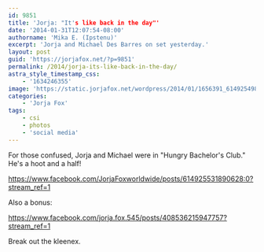 ```yaml
---
id: 9851
title: 'Jorja: "It's like back in the day"'
date: '2014-01-31T12:07:54-08:00'
authorname: 'Mika E. (Ipstenu)'
excerpt: 'Jorja and Michael Des Barres on set yesterday.'
layout: post
guid: 'https://jorjafox.net/?p=9851'
permalink: /2014/jorja-its-like-back-in-the-day/
astra_style_timestamp_css:
    - '1634246355'
image: 'https://static.jorjafox.net/wordpress/2014/01/1656391_614925498557298_1163181129_n.jpg'
categories:
    - 'Jorja Fox'
tags:
    - csi
    - photos
    - 'social media'
---
```


For those confused, Jorja and Michael were in "Hungry Bachelor's Club." He's a hoot and a half!

https://www.facebook.com/JorjaFoxworldwide/posts/614925531890628:0?stream_ref=1

Also a bonus:

https://www.facebook.com/jorja.fox.545/posts/408536215947757?stream_ref=1

Break out the kleenex.

